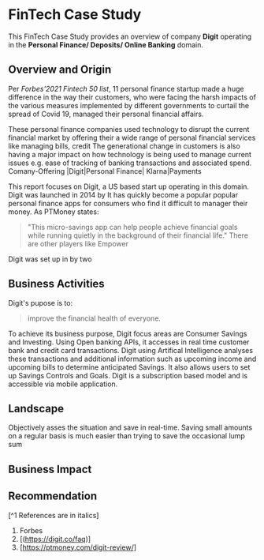 # FinTech Case Study
This FinTech Case Study provides an overview of company **Digit** operating in the **Personal Finance/ Deposits/ Online Banking** domain.

## Overview and Origin
Per *Forbes'2021 Fintech 50 list*, 11 personal finance startup made a huge difference in the way their customers, who were facing the harsh impacts of the various measures implemented by different  governments to curtail the spread of Covid 19, managed their personal financial affairs. 

These personal finance companies used technology to disrupt the current financial market by offering their a wide range of personal financial services like managing bills, credit
The generational change in customers is also having a major impact on how technology is being used to manage current issues e.g. ease of tracking of banking transactions and associated spend.
Comany-Offering 
|Digit|Personal Finance|
Klarna|Payments

This report focuses on Digit, a US based start up operating in this domain. Digit was launched in 2014 by 
It has quickly become a popular  popular personal finance apps for consumers who find it difficult to manager their money. As PTMoney states:
 > "This micro-savings app can help people achieve financial goals while running quietly in the background of their financial life."
There are other players like Empower

 Digit was set up in by two 
## Business Activities
Digit's pupose is to:
 > improve the financial health of everyone.

 To achieve its business purpose, Digit focus areas are Consumer Savings and Investing. Using Open banking APIs, it accesses in real time customer bank and credit card transactions. Digit using Artifical Intelligence analyses these transactions and additional information such as upcoming income and upcoming bills to determine anticipated Savings. It also allows users to set up Savings Controls and Goals. Digit is a subscription based model and is accessible via mobile application.
## Landscape
Objectively asses the situation and save in real-time. Saving small amounts on a regular basis is much easier than trying to save the occasional lump sum
## Business Impact

## Recommendation



[^1 References are in italics]
1. Forbes
2. [(https://digit.co/faq)]
3. [https://ptmoney.com/digit-review/]
